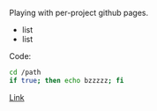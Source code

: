 Playing with per-project github pages.

* list
* list

Code:
```bash
cd /path
if true; then echo bzzzzz; fi
```

[Link](https://en.wikipedia.org/)
